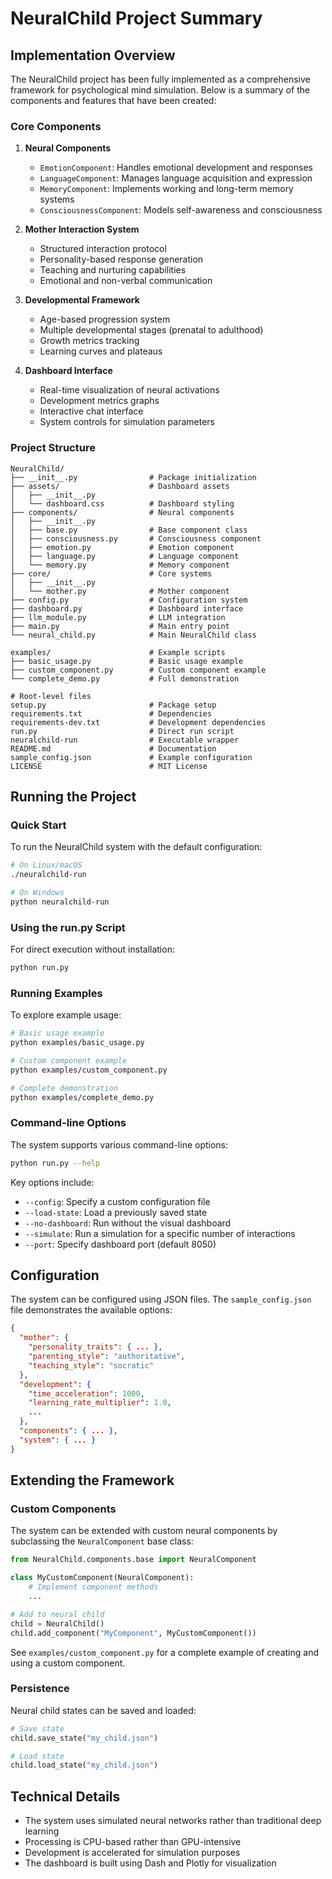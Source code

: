 # NeuralChild Project Summary

## Implementation Overview

The NeuralChild project has been fully implemented as a comprehensive framework for psychological mind simulation. Below is a summary of the components and features that have been created:

### Core Components

1. **Neural Components**
   - `EmotionComponent`: Handles emotional development and responses
   - `LanguageComponent`: Manages language acquisition and expression
   - `MemoryComponent`: Implements working and long-term memory systems
   - `ConsciousnessComponent`: Models self-awareness and consciousness

2. **Mother Interaction System**
   - Structured interaction protocol
   - Personality-based response generation
   - Teaching and nurturing capabilities
   - Emotional and non-verbal communication

3. **Developmental Framework**
   - Age-based progression system
   - Multiple developmental stages (prenatal to adulthood)
   - Growth metrics tracking
   - Learning curves and plateaus

4. **Dashboard Interface**
   - Real-time visualization of neural activations
   - Development metrics graphs
   - Interactive chat interface
   - System controls for simulation parameters

### Project Structure

```
NeuralChild/
├── __init__.py                # Package initialization
├── assets/                    # Dashboard assets
│   ├── __init__.py
│   └── dashboard.css          # Dashboard styling
├── components/                # Neural components
│   ├── __init__.py
│   ├── base.py                # Base component class
│   ├── consciousness.py       # Consciousness component
│   ├── emotion.py             # Emotion component
│   ├── language.py            # Language component
│   └── memory.py              # Memory component
├── core/                      # Core systems
│   ├── __init__.py
│   └── mother.py              # Mother component
├── config.py                  # Configuration system
├── dashboard.py               # Dashboard interface
├── llm_module.py              # LLM integration
├── main.py                    # Main entry point
└── neural_child.py            # Main NeuralChild class

examples/                      # Example scripts
├── basic_usage.py             # Basic usage example
├── custom_component.py        # Custom component example
└── complete_demo.py           # Full demonstration

# Root-level files
setup.py                       # Package setup
requirements.txt               # Dependencies
requirements-dev.txt           # Development dependencies
run.py                         # Direct run script
neuralchild-run                # Executable wrapper
README.md                      # Documentation
sample_config.json             # Example configuration
LICENSE                        # MIT License
```

## Running the Project

### Quick Start

To run the NeuralChild system with the default configuration:

```bash
# On Linux/macOS
./neuralchild-run

# On Windows
python neuralchild-run
```

### Using the run.py Script

For direct execution without installation:

```bash
python run.py
```

### Running Examples

To explore example usage:

```bash
# Basic usage example
python examples/basic_usage.py

# Custom component example
python examples/custom_component.py

# Complete demonstration
python examples/complete_demo.py
```

### Command-line Options

The system supports various command-line options:

```bash
python run.py --help
```

Key options include:
- `--config`: Specify a custom configuration file
- `--load-state`: Load a previously saved state
- `--no-dashboard`: Run without the visual dashboard
- `--simulate`: Run a simulation for a specific number of interactions
- `--port`: Specify dashboard port (default 8050)

## Configuration

The system can be configured using JSON files. The `sample_config.json` file demonstrates the available options:

```json
{
  "mother": {
    "personality_traits": { ... },
    "parenting_style": "authoritative",
    "teaching_style": "socratic"
  },
  "development": {
    "time_acceleration": 1000,
    "learning_rate_multiplier": 1.0,
    ...
  },
  "components": { ... },
  "system": { ... }
}
```

## Extending the Framework

### Custom Components

The system can be extended with custom neural components by subclassing the `NeuralComponent` base class:

```python
from NeuralChild.components.base import NeuralComponent

class MyCustomComponent(NeuralComponent):
    # Implement component methods
    ...

# Add to neural child
child = NeuralChild()
child.add_component("MyComponent", MyCustomComponent())
```

See `examples/custom_component.py` for a complete example of creating and using a custom component.

### Persistence

Neural child states can be saved and loaded:

```python
# Save state
child.save_state("my_child.json")

# Load state
child.load_state("my_child.json")
```

## Technical Details

- The system uses simulated neural networks rather than traditional deep learning
- Processing is CPU-based rather than GPU-intensive
- Development is accelerated for simulation purposes
- The dashboard is built using Dash and Plotly for visualization